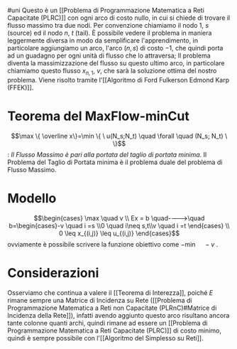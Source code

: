 #uni 
Questo è un [[Problema di Programmazione Matematica a Reti Capacitate (PLRC)]] con ogni arco di costo nullo, in cui si chiede di trovare il flusso massimo tra due nodi.
Per convenzione chiamiamo il nodo $1$, $s$ (source) ed il nodo $n$, $t$ (tail).
È possibile vedere il problema in maniera leggermente diversa in modo da semplificare l'apprendimento, in particolare aggiungiamo un arco, l'arco $(n,s)$ di costo $-1$, che quindi porta ad un guadagno per ogni unità di flusso che lo attraversa;
Il problema diventa la massimizzazione del flusso su questo ultimo arco, in particolare chiamiamo questo flusso $x_{n,1}$, $v$, che sarà la soluzione ottima del nostro problema.
Viene risolto tramite l'[[Algoritmo di Ford Fulkerson Edmond Karp (FFEK)]].
# Teorema del MaxFlow-minCut
$$\max \{ \overline x\}=\min \{ \ u(N_s;N_t) \quad \forall \quad (N_s; N_t) \ \}$$
: _Il Flusso Massimo è pari alla portata del taglio di portata minima_.
Il Problema del Taglio di Portata minima è il problema duale del problema di Flusso Massimo.
# Modello
$$\begin{cases} \max \quad v \\ Ex = b \quad---->\quad b=\begin{cases}-v \quad i =s \\0 \quad i\neq s,t\\v \quad i =t \end{cases} \\ 0 \leq x_{(i,j)} \leq u_{(i,j)} \end{cases}$$
ovviamente è possibile scrivere la funzione obiettivo come $-\min \quad -v$ .
# Considerazioni
Osserviamo che continua a valere il [[Teorema di Interezza]], poiché $E$ rimane sempre una Matrice di Incidenza su Rete ([[Problema di Programmazione Matematica a Reti non Capacitate (PLRnC)#Matrice di Incidenza della Rete]]), infatti avendo aggiunto questo arco risultano ancora tante colonne quanti archi, quindi rimane ad essere un [[Problema di Programmazione Matematica a Reti Capacitate (PLRC)]] di costo minimo, quindi è sempre possibile con l'[[Algoritmo del Simplesso su Reti]].